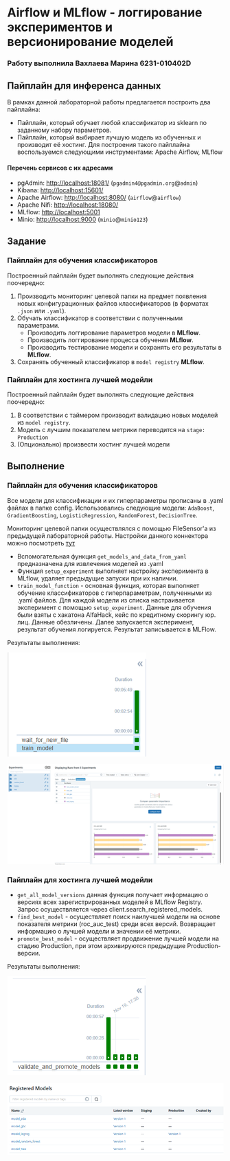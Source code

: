 # Airflow и MLflow - логгирование экспериментов и версионирование моделей
### Работу выполнила Вахлаева Марина 6231-010402D
## Пайплайн для инференса данных

В рамках данной лабораторной работы предлагается построить два пайплайна:

- Пайплайн, который обучает любой классификатор из sklearn по заданному набору параметров.
- Пайплайн, который выбирает лучшую модель из обученных и производит её хостинг.
Для построения такого пайплайна воспользуемся следующими инструментами: Apache Airflow, MLflow

#### Перечень сервисов с их адресами

* pgAdmin: <http://localhost:18081/>  (`pgadmin4@pgadmin.org`@`admin`)
* Kibana: <http://localhost:15601/>
* Apache Airflow: <http://localhost:8080/> (`airflow`@`airflow`)
* Apache Nifi: <http://localhost:18080/>
* MLflow: <http://localhost:5001>
* Minio: <http://localhost:9000> (`minio`@`minio123`)

## Задание 
### Пайплайн для обучения классификаторов

Построенный пайплайн будет выполнять следующие действия поочередно:

1. Производить мониторинг целевой папки на предмет появления новых конфигурационных файлов классификаторов (в форматах `.json` или `.yaml`).
2. Обучать классификатор в соответствии с полученными параметрами. 
   - Производить логгирование параметров модели в **MLflow**. 
   - Производить логгирование процесса обучения **MLflow**. 
   - Производить тестирование модели и сохранять его результаты в **MLflow**.
3. Сохранять обученный классификатор в `model registry` **MLflow**.

### Пайплайн для хостинга лучшей модейли

Построенный пайплайн будет выполнять следующие действия поочередно:

1. В соответствии с таймером производит валидацию новых моделей из `model registry`.
2. Модель с лучшим показателем метрики переводится на `stage: Production`
3. (Опционально) произвести хостинг лучшей модели

## Выполнение
### Пайплайн для обучения классификаторов

Все модели для классификации и их гиперпараметры прописаны в .yaml файлах в папке config.
Использовались следующие модели: `AdaBoost`, `GradientBoosting`, `LogisticRegression`, `RandomForest`, `DecisionTree`. 

Мониторинг целевой папки осуществлялся с помощью FileSensor'a из предыдущей лабораторной работы. Настройки данного коннектора 
можно посмотреть [тут](https://github.com/vmokook/Lab-2-2024/blob/main/solution/LR2.md) 

   - Вспомогательная функция `get_models_and_data_from_yaml` предназначена для извлечения моделей из .yaml
   - Функция `setup_experiment` выполняет настройку эксперимента в MLflow, удаляет предыдущие запуски при их наличии.
   - `train_model_function` - основная функция, которая выполняет обучение классификаторов с гиперпараметрам, полученными из .yaml файлов.
Для каждой модели из списка настраивается эксперимент с помощью `setup_experiment`. Данные для обучения были взяты с хакатона AlfaHack, кейс по кредитному скорингу юр. лиц.
Данные обезличены. Далее запускается эксперимент, результат обучения логируется. Результат записывается в MLFlow.

Результаты выполнения: 

![AirFlow](./images/2.png)

![MLFlow](./images/1.png)

### Пайплайн для хостинга лучшей модейли

   - `get_all_model_versions` данная функция получает информацию о версиях всех зарегистрированных моделей в MLflow Registry.
Запрос осуществляется через client.search_registered_models.
   - `find_best_model` - осуществляет поиск наилучшей модели на основе показателя метрики (roc_auc_test) среди всех версий.
Возвращает информацию о лучшей модели и значении её метрики.
   - `promote_best_model` - осуществляет продвижение лучшей модели на стадию Production, при этом архивируются предыдущие Production-версии.

Результаты выполнения: 

![AirFlow](./images/3.png)

![MLFlow](./images/4.png)
